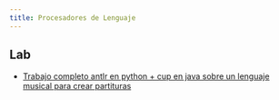 ```yaml
---
title: Procesadores de Lenguaje
---
```


## Lab

- [Trabajo completo antlr en python + cup en java sobre un lenguaje musical para crear partituras](https://github.com/RedBed24/Procesadores_2425)
